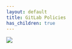 ```yaml
---
layout: default
title: GitLab Policies
has_children: true
---
```


<img referrerpolicy="no-referrer-when-downgrade" src="https://static.scarf.sh/a.png?x-pxid=5e96f95b-ceb4-45e0-8b25-ae582784f46d" />

